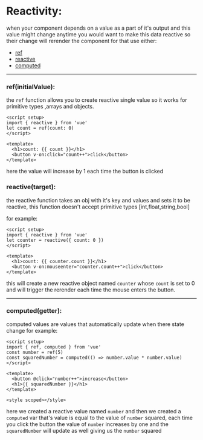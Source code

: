 # Reactivity:

when your component depends on a value as a part of it's output and this value might change anytime you would want to make this data reactive so their change will rerender the component for that use either:
- [ref](#refinitialvalue)
- [reactive](#reactivetargets)
- [computed](#computedgetter)

---

### ref(initialValue):

the `ref` function allows you to create reactive single value so it works for primitive types ,arrays and objects.

```vue
<script setup>
import { reactive } from 'vue'
let count = ref(count: 0)
</script>

<template>
  <h1>count: {{ count }}</h1>
  <button v-on:click="count++">click</button>
</template>

```

here the value will increase by 1 each time the button is clicked

### reactive(target):

the reactive function takes an obj with it's key and values and sets it to be reactive, this function doesn't accept primitive types [int,float,string,bool]

for example:

```vue
<script setup>
import { reactive } from 'vue'
let counter = reactive({ count: 0 })
</script>

<template>
  <h1>count: {{ counter.count }}</h1>
  <button v-on:mouseenter="counter.count++">click</button>
</template>
```

this will create a new reactive object named `counter` whose `count` is set to 0 and will trigger the rerender each time the mouse enters the button.

---

### computed(getter):

computed values are values that automatically update when there state change for example:

```vue
<script setup>
import { ref, computed } from 'vue'
const number = ref(5)
const squaredNumber = computed(() => number.value * number.value)
</script>

<template>
  <button @click="number++">increase</button>
  <h1>{{ squaredNumber }}</h1>
</template>

<style scoped></style>

```

here we created a reactive value named `number` and then we created a `computed` var that's value is equal to the value of `number` squared, each time you click the button the value of `number` increases by one and the `squaredNumber` will update as well giving us the `number` squared